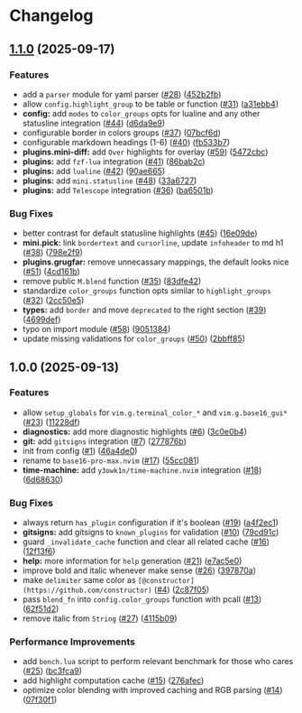 # Changelog

## [1.1.0](https://github.com/y3owk1n/base16-pro-max.nvim/compare/v1.0.0...v1.1.0) (2025-09-17)


### Features

* add a `parser` module for yaml parser ([#28](https://github.com/y3owk1n/base16-pro-max.nvim/issues/28)) ([452b2fb](https://github.com/y3owk1n/base16-pro-max.nvim/commit/452b2fbdce50a8e2a803bd30b10aaa8a16a48310))
* allow `config.highlight_group` to be table or function ([#31](https://github.com/y3owk1n/base16-pro-max.nvim/issues/31)) ([a31ebb4](https://github.com/y3owk1n/base16-pro-max.nvim/commit/a31ebb443cfcbb9b85c781915f4b90b7e6a358ef))
* **config:** add `modes` to `color_groups` opts for lualine and any other statusline integration ([#44](https://github.com/y3owk1n/base16-pro-max.nvim/issues/44)) ([d6da9e9](https://github.com/y3owk1n/base16-pro-max.nvim/commit/d6da9e9cdbadfc260cc9abc5746a72ddb401486b))
* configurable border in colors groups ([#37](https://github.com/y3owk1n/base16-pro-max.nvim/issues/37)) ([07bcf6d](https://github.com/y3owk1n/base16-pro-max.nvim/commit/07bcf6d5aadab81a9ed01bfcf242a94833ba25ba))
* configurable markdown headings (1-6) ([#40](https://github.com/y3owk1n/base16-pro-max.nvim/issues/40)) ([fb533b7](https://github.com/y3owk1n/base16-pro-max.nvim/commit/fb533b7f67e92dc8085a22de7b622e4b0c6a0d68))
* **plugins.mini-diff:** add `Over` highlights for overlay ([#59](https://github.com/y3owk1n/base16-pro-max.nvim/issues/59)) ([5472cbc](https://github.com/y3owk1n/base16-pro-max.nvim/commit/5472cbc029982536c962b501d0cbd923370e6542))
* **plugins:** add `fzf-lua` integration ([#41](https://github.com/y3owk1n/base16-pro-max.nvim/issues/41)) ([86bab2c](https://github.com/y3owk1n/base16-pro-max.nvim/commit/86bab2ccea2168a323c1e76a01ac5db4b325f19f))
* **plugins:** add `lualine` ([#42](https://github.com/y3owk1n/base16-pro-max.nvim/issues/42)) ([90ae665](https://github.com/y3owk1n/base16-pro-max.nvim/commit/90ae665dc52f430d3adae968db64987d6cccdb2c))
* **plugins:** add `mini.statusline` ([#48](https://github.com/y3owk1n/base16-pro-max.nvim/issues/48)) ([33a6727](https://github.com/y3owk1n/base16-pro-max.nvim/commit/33a67270f752ccb6ef6f77a8f6eb962dbad0052c))
* **plugins:** add `Telescope` integration ([#36](https://github.com/y3owk1n/base16-pro-max.nvim/issues/36)) ([ba6501b](https://github.com/y3owk1n/base16-pro-max.nvim/commit/ba6501b39e0314b3e92a7c2cb72d8fd20ed9d181))


### Bug Fixes

* better contrast for default statusline highlights ([#45](https://github.com/y3owk1n/base16-pro-max.nvim/issues/45)) ([16e09de](https://github.com/y3owk1n/base16-pro-max.nvim/commit/16e09de8c4e4f91f098fd4fdcb02163560b0ca4e))
* **mini.pick:** link `bordertext` and `cursorline`, update `infoheader` to md h1 ([#38](https://github.com/y3owk1n/base16-pro-max.nvim/issues/38)) ([798e2f9](https://github.com/y3owk1n/base16-pro-max.nvim/commit/798e2f945c51ccd59c440cb99e64cb7831bb89ec))
* **plugins.grugfar:** remove unnecassary mappings, the default looks nice ([#51](https://github.com/y3owk1n/base16-pro-max.nvim/issues/51)) ([4cd161b](https://github.com/y3owk1n/base16-pro-max.nvim/commit/4cd161b131217b727705c4c1535a026a30c432d8))
* remove public `M.blend` function ([#35](https://github.com/y3owk1n/base16-pro-max.nvim/issues/35)) ([83dfe42](https://github.com/y3owk1n/base16-pro-max.nvim/commit/83dfe42a997ad9f69f24dab2e07b104df86e97af))
* standardize `color_groups` function opts similar to `highlight_groups` ([#32](https://github.com/y3owk1n/base16-pro-max.nvim/issues/32)) ([2cc50e5](https://github.com/y3owk1n/base16-pro-max.nvim/commit/2cc50e5d0b10302597eeff625ea614e4019f7e53))
* **types:** add `border` and move `deprecated` to the right section ([#39](https://github.com/y3owk1n/base16-pro-max.nvim/issues/39)) ([4699def](https://github.com/y3owk1n/base16-pro-max.nvim/commit/4699defd65d24561e8206f354d003368a5075497))
* typo on import module ([#58](https://github.com/y3owk1n/base16-pro-max.nvim/issues/58)) ([9051384](https://github.com/y3owk1n/base16-pro-max.nvim/commit/9051384af098eea1c485a3af9ed13fda66db8715))
* update missing validations for `color_groups` ([#50](https://github.com/y3owk1n/base16-pro-max.nvim/issues/50)) ([2bbff85](https://github.com/y3owk1n/base16-pro-max.nvim/commit/2bbff85f738234d8a949a8129e881e5bb051c351))

## 1.0.0 (2025-09-13)


### Features

* allow `setup_globals` for `vim.g.terminal_color_*` and `vim.g.base16_gui*` ([#23](https://github.com/y3owk1n/base16-pro-max.nvim/issues/23)) ([11228df](https://github.com/y3owk1n/base16-pro-max.nvim/commit/11228df6d954bc23367ef02461316dbe2beab9d4))
* **diagnostics:** add more diagnostic highlights ([#6](https://github.com/y3owk1n/base16-pro-max.nvim/issues/6)) ([3c0e0b4](https://github.com/y3owk1n/base16-pro-max.nvim/commit/3c0e0b46e93fb2dc1671ba7d08d685febd13571b))
* **git:** add `gitsigns` integration ([#7](https://github.com/y3owk1n/base16-pro-max.nvim/issues/7)) ([277876b](https://github.com/y3owk1n/base16-pro-max.nvim/commit/277876b9f1267aa135e616859fdafebac0db2c7a))
* init from config ([#1](https://github.com/y3owk1n/base16-pro-max.nvim/issues/1)) ([46a4de0](https://github.com/y3owk1n/base16-pro-max.nvim/commit/46a4de0c8daa98aed605cc45dc0a30a84b1a923e))
* rename to `base16-pro-max.nvim` ([#17](https://github.com/y3owk1n/base16-pro-max.nvim/issues/17)) ([55cc081](https://github.com/y3owk1n/base16-pro-max.nvim/commit/55cc08169b219a3fe530219f56bcb2e1a8d277e8))
* **time-machine:** add `y3owk1n/time-machine.nvim` integration ([#18](https://github.com/y3owk1n/base16-pro-max.nvim/issues/18)) ([6d68630](https://github.com/y3owk1n/base16-pro-max.nvim/commit/6d68630b16db0ab3808d771df199666806e128fb))


### Bug Fixes

* always return `has_plugin` configuration if it's boolean ([#19](https://github.com/y3owk1n/base16-pro-max.nvim/issues/19)) ([a4f2ec1](https://github.com/y3owk1n/base16-pro-max.nvim/commit/a4f2ec14142201507df4321df55e58c3c549704d))
* **gitsigns:** add gitsigns to `known_plugins` for validation ([#10](https://github.com/y3owk1n/base16-pro-max.nvim/issues/10)) ([79cd91c](https://github.com/y3owk1n/base16-pro-max.nvim/commit/79cd91ca8b457db12a89a06f675d1a98b87d50b9))
* guard `_invalidate_cache` function and clear all related cache ([#16](https://github.com/y3owk1n/base16-pro-max.nvim/issues/16)) ([12f13f6](https://github.com/y3owk1n/base16-pro-max.nvim/commit/12f13f65a59b7a0acc18b246cce969799dec25cd))
* **help:** more information for `help` generation ([#21](https://github.com/y3owk1n/base16-pro-max.nvim/issues/21)) ([e7ac5e0](https://github.com/y3owk1n/base16-pro-max.nvim/commit/e7ac5e0a27d97b568f065f1ae3c5727d209f4209))
* improve bold and italic whenever make sense ([#26](https://github.com/y3owk1n/base16-pro-max.nvim/issues/26)) ([397870a](https://github.com/y3owk1n/base16-pro-max.nvim/commit/397870aae06f3948a0d375c3c43ac0d5b1b1dc00))
* make `delimiter` same color as `[@constructor](https://github.com/constructor)` ([#4](https://github.com/y3owk1n/base16-pro-max.nvim/issues/4)) ([2c87f05](https://github.com/y3owk1n/base16-pro-max.nvim/commit/2c87f059c8e59b5ae4ec5a77c267893964e61a11))
* pass `blend_fn` into `config.color_groups` function with pcall ([#13](https://github.com/y3owk1n/base16-pro-max.nvim/issues/13)) ([62f51d2](https://github.com/y3owk1n/base16-pro-max.nvim/commit/62f51d2a750811ecea01fe4c8050818e126e24f5))
* remove italic from `String` ([#27](https://github.com/y3owk1n/base16-pro-max.nvim/issues/27)) ([4115b09](https://github.com/y3owk1n/base16-pro-max.nvim/commit/4115b09ff0c443545afb446e9c5f0bd2727372a8))


### Performance Improvements

* add `bench.lua` script to perform relevant benchmark for those who cares ([#25](https://github.com/y3owk1n/base16-pro-max.nvim/issues/25)) ([bc3fca9](https://github.com/y3owk1n/base16-pro-max.nvim/commit/bc3fca99cf420ede6163d81d7cc540eb915929e9))
* add highlight computation cache ([#15](https://github.com/y3owk1n/base16-pro-max.nvim/issues/15)) ([276afec](https://github.com/y3owk1n/base16-pro-max.nvim/commit/276afecaea468b5ce41b8d591aa2f2c5fce7e4f9))
* optimize color blending with improved caching and RGB parsing ([#14](https://github.com/y3owk1n/base16-pro-max.nvim/issues/14)) ([07f30f1](https://github.com/y3owk1n/base16-pro-max.nvim/commit/07f30f1becf9a0bf36c704071fee61df567a552b))
